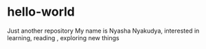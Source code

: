 # hello-world
Just another repository
My name is Nyasha Nyakudya, interested in learning, reading , exploring new things
